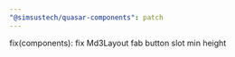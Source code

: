 ```yaml
---
"@simsustech/quasar-components": patch
---
```


fix(components): fix Md3Layout fab button slot min height
